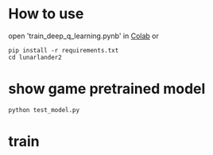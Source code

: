 # How to use

open 'train_deep_q_learning.pynb' in [Colab](https://colab.research.google.com/github/tjohanne42/deep_q_learning/blob/main/train_deep_q_learning.ipynb)
or
```shell
pip install -r requirements.txt
cd lunarlander2
```

# show game pretrained model

```shell
python test_model.py
```

# train
